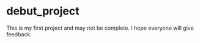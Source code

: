 # debut_project
This is my first project and may not be complete. I hope everyone will give feedback.
